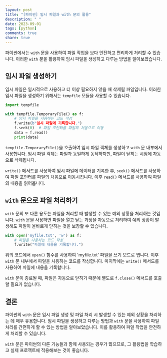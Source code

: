 ```yaml
---
layout: post
title: "[파이썬] 임시 파일과 with 문의 활용"
description: " "
date: 2023-09-01
tags: [python]
comments: true
share: true
---
```


파이썬에서는 `with` 문을 사용하여 파일 작업을 보다 안전하고 편리하게 처리할 수 있습니다. 이러한 `with` 문을 활용하여 임시 파일을 생성하고 다루는 방법을 알아보겠습니다.

## 임시 파일 생성하기

임시 파일은 일시적으로 사용하고 더 이상 필요하지 않을 때 삭제될 파일입니다. 이러한 임시 파일을 생성하기 위해서는 `tempfile` 모듈을 사용할 수 있습니다.

```python
import tempfile

with tempfile.TemporaryFile() as f:
    # 임시 파일을 사용하는 코드 작성
    f.write(b"임시 파일에 기록합니다.")
    f.seek(0)  # 파일 포인터를 파일의 처음으로 이동
    data = f.read()
    print(data)
```

`tempfile.TemporaryFile()`을 호출하여 임시 파일 객체를 생성하고 `with` 문 내부에서 사용합니다. 임시 파일 객체는 파일과 동일하게 동작하지만, 파일이 닫히는 시점에 자동으로 삭제됩니다.

`write()` 메서드를 사용하여 임시 파일에 데이터를 기록한 후, `seek()` 메서드를 사용하여 파일 포인터를 파일의 처음으로 이동시킵니다. 이후 `read()` 메서드를 사용하여 파일의 내용을 읽어옵니다.

## `with` 문으로 파일 처리하기

`with` 문의 또 다른 용도는 파일을 처리할 때 발생할 수 있는 예외 상황을 처리하는 것입니다. `with` 문을 사용하면 파일을 열고 닫는 과정을 자동으로 처리하여 예외 상황이 발생해도 파일이 올바르게 닫히는 것을 보장할 수 있습니다.

```python
with open('myfile.txt', 'w') as f:
    # 파일을 사용하는 코드 작성
    f.write("파일에 내용을 기록합니다.")
```

위의 코드에서 `open()` 함수를 사용하여 'myfile.txt' 파일을 쓰기 모드로 엽니다. 이후 `with` 문 내부에서 파일을 사용하는 코드를 작성합니다. 마지막에는 `write()` 메서드를 사용하여 파일에 내용을 기록합니다.

`with` 문이 종료될 때, 파일은 자동으로 닫히기 때문에 별도로 `f.close()` 메서드를 호출할 필요가 없습니다.

## 결론

파이썬의 `with` 문은 임시 파일 생성 및 파일 처리 시 발생할 수 있는 예외 상황을 처리하는 데 매우 유용합니다. 임시 파일을 생성하고 다루는 방법과 `with` 문을 사용하여 파일 처리를 간편하게 할 수 있는 방법을 알아보았습니다. 이를 활용하여 파일 작업을 안전하게 처리할 수 있습니다.

`with` 문은 파이썬의 다른 기능들과 함께 사용되는 경우가 많으므로, 그 활용법을 학습하고 실제 프로젝트에 적용해보는 것이 좋습니다.